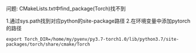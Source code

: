 <!--
 * @Author: lexcalibur
 * @Date: 2021-12-10 13:43:11
 * @LastEditors: lexcaliburr
 * @LastEditTime: 2021-12-10 13:46:25
-->

问题: CMakeLists.txt中find_package(Torch)找不到

1.通过sys.path找到对应python的site-package路径
2.在环境变量中添加pytorch的路径
```
export Torch_DIR=/home/my/pyenv/py3.7-torch1.0/lib/python3.7/site-packages/torch/share/cmake/Torch
```